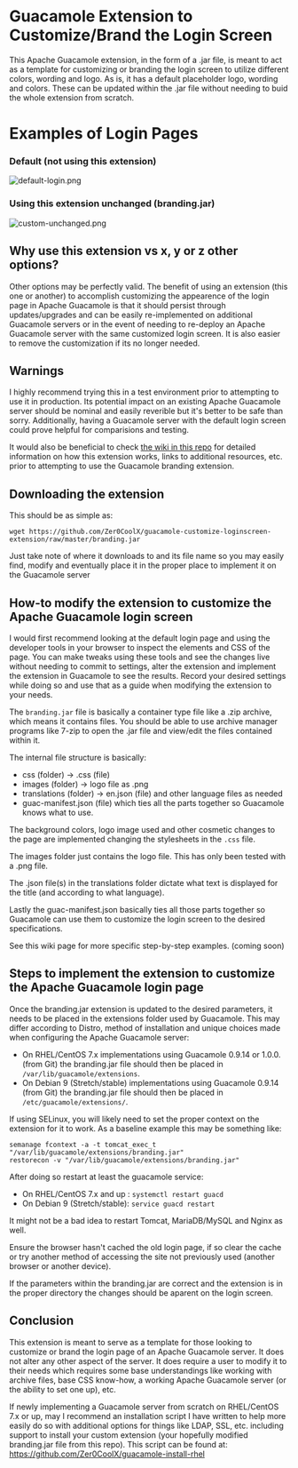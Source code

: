 # Guacamole Extension to Customize/Brand the Login Screen
This Apache Guacamole extension, in the form of a .jar file, is meant to act as a template for customizing or branding the login screen to utilize different colors, wording and logo. As is, it has a default placeholder logo, wording and colors. These can be updated within the .jar file without needing to buid the whole extension from scratch.

# Examples of Login Pages
### Default (not using this extension)
![default-login.png](https://github.com/Zer0CoolX/guacamole-customize-loginscreen-extension/blob/master/demo-resource/guac-default-login.PNG)
### Using this extension unchanged (branding.jar)
![custom-unchanged.png](https://github.com/Zer0CoolX/guacamole-customize-loginscreen-extension/blob/master/demo-resource/guac-cust-unchanged.PNG)

## Why use this extension vs x, y or z other options?
Other options may be perfectly valid. The benefit of using an extension (this one or another) to accomplish customizing the appearence of the login page in Apache Guacamole is that it should persist through updates/upgrades and can be easily re-implemented on additional Guacamole servers or in the event of needing to re-deploy an Apache Guacamole server with the same customized login screen. It is also easier to remove the customization if its no longer needed.

## Warnings
I highly recommend trying this in a test environment prior to attempting to use it in production. Its potential impact on an existing Apache Guacamole server should be nominal and easily reverible but it's better to be safe than sorry. Additionally, having a Guacamole server with the default login screen could prove helpful for comparisions and testing.

It would also be beneficial to check [the wiki in this repo](https://github.com/Zer0CoolX/guacamole-customize-loginscreen-extension/wiki) for detailed information on how this extension works, links to additional resources, etc. prior to attempting to use the Guacamole branding extension.

## Downloading the extension
This should be as simple as:
```
wget https://github.com/Zer0CoolX/guacamole-customize-loginscreen-extension/raw/master/branding.jar
```
Just take note of where it downloads to and its file name so you may easily find, modify and eventually place it in the proper place to implement it on the Guacamole server

## How-to modify the extension to customize the Apache Guacamole login screen
I would first recommend looking at the default login page and using the developer tools in your browser to inspect the elements and CSS of the page. You can make tweaks using these tools and see the changes live without needing to commit to settings, alter the extension and implement the extension in Guacamole to see the results. Record your desired settings while doing so and use that as a guide when modifying the extension to your needs.

The `branding.jar` file is basically a container type file like a .zip archive, which means it contains files. You should be able to use archive manager programs like 7-zip to open the .jar file and view/edit the files contained within it.

The internal file structure is basically:
* css (folder) -> .css (file)
* images (folder) -> logo file as .png
* translations (folder) -> en.json (file) and other language files as needed
* guac-manifest.json (file) which ties all the parts together so Guacamole knows what to use.

The background colors, logo image used and other cosmetic changes to the page are implemented changing the stylesheets in the `.css` file. 

The images folder just contains the logo file. This has only been tested with a .png file. 

The .json file(s) in the translations folder dictate what text is displayed for the title (and according to what language). 

Lastly the guac-manifest.json basically ties all those parts together so Guacamole can use them to customize the login screen to the desired specifications.

See this wiki page for more specific step-by-step examples. (coming soon)

## Steps to implement the extension to customize the Apache Guacamole login page
Once the branding.jar extension is updated to the desired parameters, it needs to be placed in the extensions folder used by Guacamole. This may differ according to Distro, method of installation and unique choices made when configuring the Apache Guacamole server:

* On RHEL/CentOS 7.x implementations using Guacamole 0.9.14 or 1.0.0. (from Git) the branding.jar file should then be placed in `/var/lib/guacamole/extensions`.
* On Debian 9 (Stretch/stable) implementations using Guacamole 0.9.14 (from Git) the branding.jar file should then be placed in  `/etc/guacamole/extensions/`.

If using SELinux, you will likely need to set the proper context on the extension for it to work. As a baseline example this may be something like:
```
semanage fcontext -a -t tomcat_exec_t "/var/lib/guacamole/extensions/branding.jar"
restorecon -v "/var/lib/guacamole/extensions/branding.jar"
```
After doing so restart at least the guacamole service:

* On RHEL/CentOS 7.x and up : `systemctl restart guacd` 
* On Debian 9 (Stretch/stable): `service guacd restart`

It might not be a bad idea to restart Tomcat, MariaDB/MySQL and Nginx as well.

Ensure the browser hasn't cached the old login page, if so clear the cache or try another method of accessing the site not previously used (another browser or another device).

If the parameters within the branding.jar are correct and the extension is in the proper directory the changes should be aparent on the login screen.

## Conclusion
This extension is meant to serve as a template for those looking to customize or brand the login page of an Apache Guacamole server. It does not alter any other aspect of the server. It does require a user to modify it to their needs which requires some base understandings like working with archive files, base CSS know-how, a working Apache Guacamole server (or the ability to set one up), etc.

If newly implementing a Guacamole server from scratch on RHEL/CentOS 7.x or up, may I recommend an installation script I have written to help more easily do so with additional options for things like LDAP, SSL, etc. including support to install your custom extension (your hopefully modified branding.jar file from this repo). This script can be found at:
https://github.com/Zer0CoolX/guacamole-install-rhel
